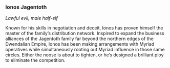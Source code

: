 ### Ionos Jagentoth

_Lawful evil, male half-elf_

Known for his skills in negotiation and deceit, Ionos has proven himself the master of the family’s distribution network. Inspired to expand the business alliances of the Jagentoth family far beyond the northern edges of the Dwendalian Empire, Ionos has been making arrangements with Myriad operatives while simultaneously rooting out Myriad influence in those same circles. Either the noose is about to tighten, or he’s designed a brilliant ploy to eliminate the competition.